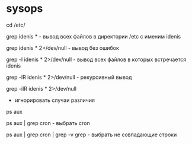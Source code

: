 # sysops


cd /etc/




grep idenis * - вывод всех файлов в директории /etc с именим idenis 




grep idenis * 2>/dev/null - вывод без ошибок




grep -l  idenis * 2>/dev/null  - вывод всех файлов в которых встречается idenis


grep -lR idenis * 2>/dev/null - рекурсивный вывод 



grep -ilR idenis * 2>/dev/null
 - игнорировать случаи различия

ps aux



ps aux | grep cron - выбрать cron 




ps aux | grep cron | grep -v grep  -  выбрать не совпадающие строки

